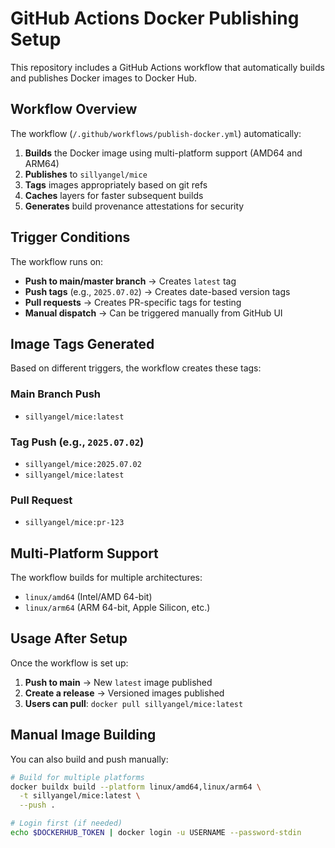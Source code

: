 # GitHub Actions Docker Publishing Setup

This repository includes a GitHub Actions workflow that automatically builds and publishes Docker images to Docker Hub.

## Workflow Overview

The workflow (`/.github/workflows/publish-docker.yml`) automatically:

1. **Builds** the Docker image using multi-platform support (AMD64 and ARM64)
2. **Publishes** to `sillyangel/mice`
3. **Tags** images appropriately based on git refs
4. **Caches** layers for faster subsequent builds
5. **Generates** build provenance attestations for security

## Trigger Conditions

The workflow runs on:

- **Push to main/master branch** → Creates `latest` tag
- **Push tags** (e.g., `2025.07.02`) → Creates date-based version tags
- **Pull requests** → Creates PR-specific tags for testing
- **Manual dispatch** → Can be triggered manually from GitHub UI

## Image Tags Generated

Based on different triggers, the workflow creates these tags:

### Main Branch Push

- `sillyangel/mice:latest`

### Tag Push (e.g., `2025.07.02`)

- `sillyangel/mice:2025.07.02`
- `sillyangel/mice:latest`

### Pull Request

- `sillyangel/mice:pr-123`

## Multi-Platform Support

The workflow builds for multiple architectures:

- `linux/amd64` (Intel/AMD 64-bit)
- `linux/arm64` (ARM 64-bit, Apple Silicon, etc.)

## Usage After Setup

Once the workflow is set up:

1. **Push to main** → New `latest` image published
2. **Create a release** → Versioned images published
3. **Users can pull**: `docker pull sillyangel/mice:latest`

## Manual Image Building

You can also build and push manually:

```bash
# Build for multiple platforms
docker buildx build --platform linux/amd64,linux/arm64 \
  -t sillyangel/mice:latest \
  --push .

# Login first (if needed)
echo $DOCKERHUB_TOKEN | docker login -u USERNAME --password-stdin
```

